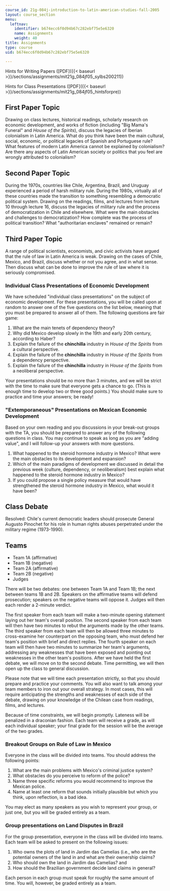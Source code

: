 ```yaml
---
course_id: 21g-084j-introduction-to-latin-american-studies-fall-2005
layout: course_section
menu:
  leftnav:
    identifier: b674ecc6f0d94b67c282ebf75e5e6320
    name: Assignments
    weight: 40
title: Assignments
type: course
uid: b674ecc6f0d94b67c282ebf75e5e6320

---
```


Hints for Writing Papers ([PDF]({{< baseurl >}}/sections/assignments/mit21g_084jf05_sylbs200211))

Hints for Class Presentations ([PDF]({{< baseurl >}}/sections/assignments/mit21g_084jf05_hintsforpre))

First Paper Topic
-----------------

Drawing on class lectures, historical readings, scholarly research on economic development, and works of fiction (including "Big Mama's Funeral" and _House of the Spirits_), discuss the legacies of Iberian colonialism in Latin America. What do you think have been the main cultural, social, economic, or political legacies of Spanish and Portuguese rule? What features of modern Latin America cannot be explained by colonialism? Are there any aspects of Latin American society or politics that you feel are wrongly attributed to colonialism?

Second Paper Topic
------------------

During the 1970s, countries like Chile, Argentina, Brazil, and Uruguay experienced a period of harsh military rule. During the 1980s, virtually all of these countries made the transition to something resembling a democratic political system. Drawing on the readings, films, and lectures from lecture 10 through lecture 16, discuss the legacies of military rule and the process of democratization in Chile and elsewhere. What were the main obstacles and challenges to democratization? How complete was the process of political transition? What "authoritarian enclaves" remained or remain?

Third Paper Topic
-----------------

A range of political scientists, economists, and civic activists have argued that the rule of law in Latin America is weak. Drawing on the cases of Chile, Mexico, and Brazil, discuss whether or not you agree, and in what sense. Then discuss what can be done to improve the rule of law where it is seriously compromised.

### Individual Class Presentations of Economic Development

We have scheduled "individual class presentations" on the subject of economic development. For these presentations, you will be called upon at random to answer one of the five questions on the list below, meaning that you must be prepared to answer all of them. The following questions are fair game:

1.  What are the main tenets of dependency theory?
2.  Why did Mexico develop slowly in the 19th and early 20th century, according to Haber?
3.  Explain the failure of the **chinchilla** industry in _House of the Spirits_ from a cultural perspective.
4.  Explain the failure of the **chinchilla** industry in _House of the Spirits_ from a dependency perspective.
5.  Explain the failure of the **chinchilla** industry in _House of the Spirits_ from a neoliberal perspective.

Your presentations should be no more than 3 minutes, and we will be strict with the time to make sure that everyone gets a chance to go. (This is enough time to develop two or three good points.) You should make sure to practice and time your answers; be ready!

### "Extemporaneous" Presentations on Mexican Economic Development

Based on your own reading and you discussions in your break-out groups with the TA, you should be prepared to answer any of the following questions in class. You may continue to speak as long as you are "adding value", and I will follow-up your answers with more questions.

1.  What happened to the steroid hormone industry in Mexico? What were the main obstacles to its development and expansion?
2.  Which of the main paradigms of development we discussed in detail the previous week (culture, dependency, or neoliberalism) best explain what happened to the steroid hormone industry in Mexico?
3.  If you could propose a single policy measure that would have strengthened the steroid hormone industry in Mexico, what would it have been?

Class Debate
------------

Resolved: Chile's current democratic leaders should prosecute General Augusto Pinochet for his role in human rights abuses perpetrated under the military regime (1973-1990).

Teams
-----

*   Team 1A (affirmative)
*   Team 1B (negative)
*   Team 2A (affirmative)
*   Team 2B (negative)
*   Judges

There will be two debates: one between Team 1A and Team 1B; the next between teams 1B and 2B. Speakers on the affirmative teams will defend prosecution; speakers on the negative teams will oppose it. Judges will then each render a 2-minute verdict.

The first speaker from each team will make a two-minute opening statement laying out her team's overall position. The second speaker from each team will then have two minutes to rebut the arguments made by the other teams. The third speaker from each team will then be allowed three minutes to cross-examine her counterpart on the opposing team, who must defend her team's position with brief and direct replies. The fourth speaker on each team will then have two minutes to summarize her team's arguments, addressing any weaknesses that have been exposed and pointing out weaknesses in the other team's positions. After we have held the first debate, we will move on to the second debate. Time permitting, we will then open up the class to general discussion.

Please note that we will time each presentation strictly, so that you should prepare and practice your comments. You will also want to talk among your team members to iron out your overall strategy. In most cases, this will require anticipating the strengths and weaknesses of each side of the debate, drawing on your knowledge of the Chilean case from readings, films, and lectures.

Because of time constraints, we will begin promptly. Lateness will be penalized in a draconian fashion. Each team will receive a grade, as will each individual speaker; your final grade for the session will be the average of the two grades.

### Breakout Groups on Rule of Law in Mexico

Everyone in the class will be divided into teams. You should address the following points:

1.  What are the main problems with Mexico's criminal justice system?
2.  What obstacles do you perceive to reform of the police?
3.  Name three specific reforms you would recommend to improve the Mexican police.
4.  Name at least one reform that sounds initially plausible but which you think, upon reflection, is a bad idea.

You may elect as many speakers as you wish to represent your group, or just one, but you will be graded entirely as a team.

### Group presentations on Land Disputes in Brazil

For the group presentation, everyone in the class will be divided into teams. Each team will be asked to present on the following issues:

1.  Who owns the plots of land in Jardim das Camelias (i.e., who are the potential owners of the land in and what are their ownership claims?
2.  Who should own the land in Jardim das Camelias? and
3.  How should the Brazilian government decide land claims in general?

Each person in each group must speak for roughly the same amount of time. You will, however, be graded entirely as a team.